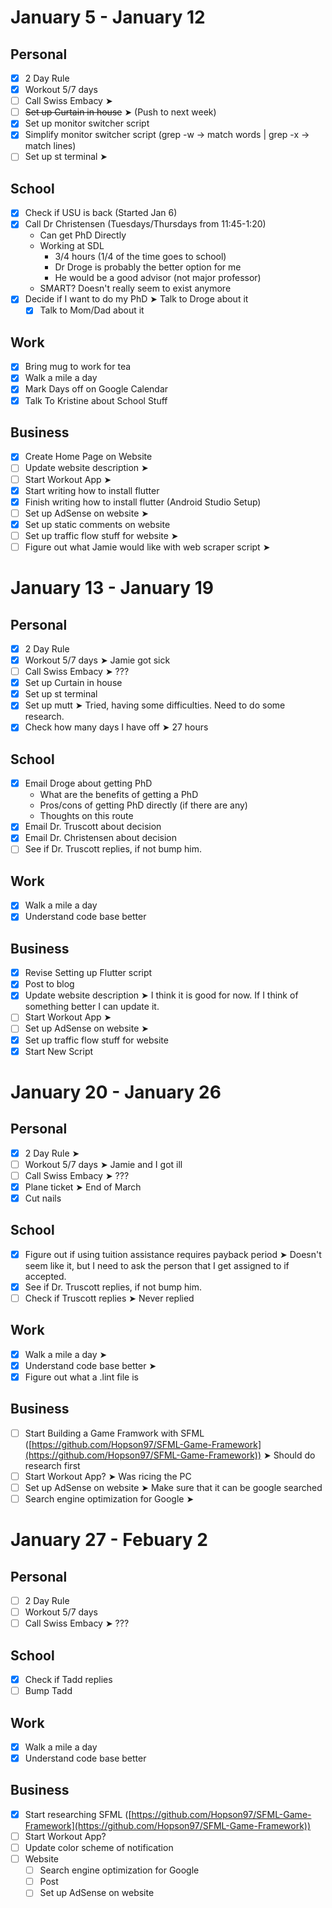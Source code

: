# January 5 - January 12
## Personal
- [X] 2 Day Rule 
- [X] Workout 5/7 days 
- [ ] Call Swiss Embacy ➤
- [ ] ~~Set up Curtain in house~~ ➤ (Push to next week)
- [X] Set up monitor switcher script
- [X] Simplify monitor switcher script (grep -w -> match words | grep -x -> match lines)
- [ ] Set up st terminal ➤

## School
- [X] Check if USU is back (Started Jan 6)
- [X] Call Dr Christensen (Tuesdays/Thursdays from 11:45-1:20)
    * Can get PhD Directly
    * Working at SDL
        * 3/4 hours (1/4 of the time goes to school)
        * Dr Droge is probably the better option for me
        * He would be a good advisor (not major professor)
    * SMART? Doesn't really seem to exist anymore
- [X] Decide if I want to do my PhD ➤ Talk to Droge about it
    - [X] Talk to Mom/Dad about it

## Work 
- [X] Bring mug to work for tea
- [X] Walk a mile a day
- [X] Mark Days off on Google Calendar
- [X] Talk To Kristine about School Stuff

## Business 
- [X] Create Home Page on Website
- [ ] Update website description ➤
- [ ] Start Workout App ➤
- [X] Start writing how to install flutter 
- [X] Finish writing how to install flutter (Android Studio Setup) 
- [ ] Set up AdSense on website ➤
- [X] Set up static comments on website 
- [ ] Set up traffic flow stuff for website ➤
- [ ] Figure out what Jamie would like with web scraper script ➤

# January 13 - January 19
## Personal
- [X] 2 Day Rule 
- [X] Workout 5/7 days ➤ Jamie got sick
- [ ] Call Swiss Embacy ➤ ???
- [X] Set up Curtain in house 
- [X] Set up st terminal
- [X] Set up mutt ➤ Tried, having some difficulties. Need to do some research.
- [X] Check how many days I have off ➤ 27 hours

## School
- [X] Email Droge about getting PhD
	* What are the benefits of getting a PhD 
	* Pros/cons of getting PhD directly (if there are any)
	* Thoughts on this route 
- [X] Email Dr. Truscott about decision
- [X] Email Dr. Christensen about decision
- [ ] See if Dr. Truscott replies, if not bump him.

## Work 
- [X] Walk a mile a day
- [X] Understand code base better

## Business
- [X] Revise Setting up Flutter script
- [X] Post to blog
- [X] Update website description ➤ I think it is good for now. If I think of something better I can update it.
- [ ] Start Workout App ➤
- [ ] Set up AdSense on website ➤
- [X] Set up traffic flow stuff for website
- [X] Start New Script

# January 20 - January 26
## Personal
- [X] 2 Day Rule ➤
- [ ] Workout 5/7 days ➤ Jamie and I got ill
- [ ] Call Swiss Embacy ➤ ???
- [X] Plane ticket ➤ End of March
- [X] Cut nails

## School
- [X] Figure out if using tuition assistance requires payback period ➤ Doesn't seem like it, but I need to ask the person that I get assigned to if accepted.
- [x] See if Dr. Truscott replies, if not bump him.
- [ ] Check if Truscott replies ➤ Never replied

## Work 
- [X] Walk a mile a day ➤
- [X] Understand code base better ➤
- [X] Figure out what a .lint file is

## Business
- [ ] Start Building a Game Framwork with SFML ([https://github.com/Hopson97/SFML-Game-Framework](https://github.com/Hopson97/SFML-Game-Framework)) ➤ Should do research first
- [ ] Start Workout App? ➤ Was ricing the PC
- [ ] Set up AdSense on website ➤ Make sure that it can be google searched
- [ ] Search engine optimization for Google ➤

# January 27 - Febuary 2
## Personal
- [ ] 2 Day Rule 
- [ ] Workout 5/7 days
- [ ] Call Swiss Embacy ➤ ???

## School
- [X] Check if Tadd replies
- [ ] Bump Tadd

## Work 
- [X] Walk a mile a day
- [X] Understand code base better

## Business
- [X] Start researching SFML ([https://github.com/Hopson97/SFML-Game-Framework](https://github.com/Hopson97/SFML-Game-Framework))
- [ ] Start Workout App? 
- [ ] Update color scheme of notification 
- [ ] Website
	- [ ] Search engine optimization for Google
	- [ ] Post 
	- [ ] Set up AdSense on website 
